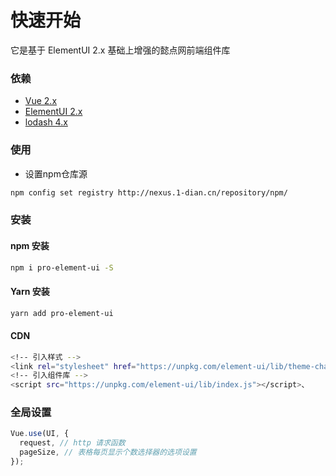 # 快速开始
它是基于 ElementUI 2.x 基础上增强的懿点网前端组件库

### 依赖
- [Vue 2.x](https://cn.vuejs.org/v2/guide/)
- [ElementUI 2.x](https://element.eleme.cn/#/zh-CN/component/installation)
- [lodash 4.x](https://www.lodashjs.com/)

### 使用

- 设置npm仓库源
```sh
npm config set registry http://nexus.1-dian.cn/repository/npm/
```

### 安装
#### npm 安装
```sh
npm i pro-element-ui -S
```
#### Yarn 安装
```sh
yarn add pro-element-ui
```
#### CDN
```sh
<!-- 引入样式 -->
<link rel="stylesheet" href="https://unpkg.com/element-ui/lib/theme-chalk/index.css">
<!-- 引入组件库 -->
<script src="https://unpkg.com/element-ui/lib/index.js"></script>、
```

### 全局设置

```js
Vue.use(UI, {
  request, // http 请求函数
  pageSize, // 表格每页显示个数选择器的选项设置
});
```
